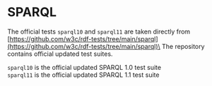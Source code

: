 # SPARQL

The official tests `sparql10` and `sparql11` are taken directly from
[https://github.com/w3c/rdf-tests/tree/main/sparql](https://github.com/w3c/rdf-tests/tree/main/sparql)\
The repository contains official updated test suites.

`sparql10` is the official updated SPARQL 1.0 test suite\
`sparql11` is the official updated SPARQL 1.1 test suite
